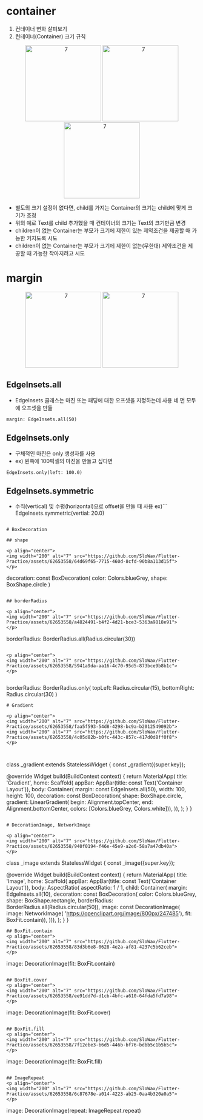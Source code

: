 # container

1. 컨테이너 변화 살펴보기
2. 컨테이너(Container) 크기 규칙

<p align="center">
<img width="200" alt="7" src="https://github.com/SloWax/Flutter-Practice/assets/62653558/2a94262e-cfd1-4aec-9c8d-f4b3087a6353">
<img width="200" alt="7" src="https://github.com/SloWax/Flutter-Practice/assets/62653558/94b3e73f-6159-42e7-b01d-1610c2f9ee81">
<img width="200" alt="7" src="https://github.com/SloWax/Flutter-Practice/assets/62653558/b525e63e-8b8a-40c3-9962-8a4bc5db25e3">
</p>

- 별도의 크기 설정이 없다면, child를 가지는 Container의 크기는 child에 맞게 크기가 조정
- 위의 예로 Text를 child 추가했을 때 컨테이너의 크기는 Text의 크기만큼 변경
- children이 없는 Container는 부모가 크기에 제한이 있는 제약조건을 제공할 때 가능한 커지도록 시도
- children이 없는 Container는 부모가 크기에 제한이 없는(무한대) 제약조건을 제공할 때 가능한 작아지려고 시도

# margin
<p align="center">
<img width="200" alt="7" src="https://github.com/SloWax/Flutter-Practice/assets/62653558/f23d3a28-b337-4cb2-942a-6d9bac01595f">
<img width="200" alt="7" src="https://github.com/SloWax/Flutter-Practice/assets/62653558/17223b78-54d8-4988-8ece-d6e1c5e4d732">
</p>

## EdgeInsets.all
- EdgeInsets 클래스는 마진 또는 패딩에 대한 오프셋을 지정하는데 사용 네 면 모두에 오프셋을 만듦
```
margin: EdgeInsets.all(50)
```

## EdgeInsets.only
- 구체적인 마진은 only 생성자를 사용
-  ex) 왼쪽에 100픽셀의 마진을 만들고 싶다면 
```
EdgeInsets.only(left: 100.0)
```

## EdgeInsets.symmetric
- 수직(vertical) 및 수평(horizontal)으로 offset을 만들 때 사용
ex)```
EdgeInsets.symmetric(vertial: 20.0)
```

# BoxDecoration

## shape

<p align="center">
<img width="200" alt="7" src="https://github.com/SloWax/Flutter-Practice/assets/62653558/64d69f65-7715-460d-8cfd-90b8a113d15f">
</p>

```
decoration: const BoxDecoration(
                color: Colors.blueGrey,
                shape: BoxShape.circle
                )
```

## borderRadius

<p align="center">
<img width="200" alt="7" src="https://github.com/SloWax/Flutter-Practice/assets/62653558/a4824491-b4f2-4d21-bce3-5363a9818e91">
</p>

```
borderRadius: BorderRadius.all(Radius.circular(30))
```

<p align="center">
<img width="200" alt="7" src="https://github.com/SloWax/Flutter-Practice/assets/62653558/5941a9da-aa16-4c70-95d5-873bce9b8b1c">
</p>
 

```
borderRadius: BorderRadius.only(
          topLeft: Radius.circular(15),
          bottomRight: Radius.circular(30)
          )
```
# Gradient

<p align="center">
<img width="200" alt="7" src="https://github.com/SloWax/Flutter-Practice/assets/62653558/faa5f593-54d8-4298-bc9a-b2012549092b">
<img width="200" alt="7" src="https://github.com/SloWax/Flutter-Practice/assets/62653558/4c05d82b-b0fc-443c-857c-417d0d8ff0f8">
</p>



```
class _gradient extends StatelessWidget {
  const _gradient({super.key});

  @override
  Widget build(BuildContext context) {
    return MaterialApp(
      title: 'Gradient',
      home: Scaffold(
          appBar: AppBar(title: const Text('Container Layout')),
          body: Container(
            margin: const EdgeInsets.all(50),
            width: 100,
            height: 100,
            decoration: const BoxDecoration(
                shape: BoxShape.circle,
                gradient: LinearGradient(
                    begin: Alignment.topCenter,
                    end: Alignment.bottomCenter,
                    colors: [Colors.blueGrey, Colors.white])),
          )),
    );
  }
}
```

# DecorationImage, NetworkImage

<p align="center">
<img width="200" alt="7" src="https://github.com/SloWax/Flutter-Practice/assets/62653558/940f0194-f46e-45e9-a2e6-58a7a47db40a">
</p>

```
class _image extends StatelessWidget {
  const _image({super.key});

  @override
  Widget build(BuildContext context) {
    return MaterialApp(
      title: 'Image',
      home: Scaffold(
          appBar: AppBar(title: const Text('Container Layout')),
          body: AspectRatio(
              aspectRatio: 1 / 1,
              child: Container(
                margin: EdgeInsets.all(10),
                decoration: const BoxDecoration(
                    color: Colors.blueGrey,
                    shape: BoxShape.rectangle,
                    borderRadius: BorderRadius.all(Radius.circular(50)),
                    image: const DecorationImage(
                        image: NetworkImage(
                            'https://openclipart.org/image/800px/247485'),
                        fit: BoxFit.contain)),
              ))),
    );
  }
}
```
## BoxFit.contain
<p align="center">
<img width="200" alt="7" src="https://github.com/SloWax/Flutter-Practice/assets/62653558/83d3b6e8-0628-4e2a-af81-4237c5b62ceb">
</p>

```
image: DecorationImage(fit: BoxFit.contain)
```

## BoxFit.cover
<p align="center">
<img width="200" alt="7" src="https://github.com/SloWax/Flutter-Practice/assets/62653558/ee91dd7d-d1cb-4bfc-a610-64fda5fd7a98">
</p>

```
image: DecorationImage(fit: BoxFit.cover)
```

## BoxFit.fill
<p align="center">
<img width="200" alt="7" src="https://github.com/SloWax/Flutter-Practice/assets/62653558/7f12ebe3-b6d5-446b-bf76-bdbb5c1b5b5c">
</p>

```
image: DecorationImage(fit: BoxFit.fill)
```

## ImageRepeat
<p align="center">
<img width="200" alt="7" src="https://github.com/SloWax/Flutter-Practice/assets/62653558/6c87678e-a014-4223-ab25-0aa4b320a0a5">
</p>
```
image: DecorationImage(repeat: ImageRepeat.repeat)
```